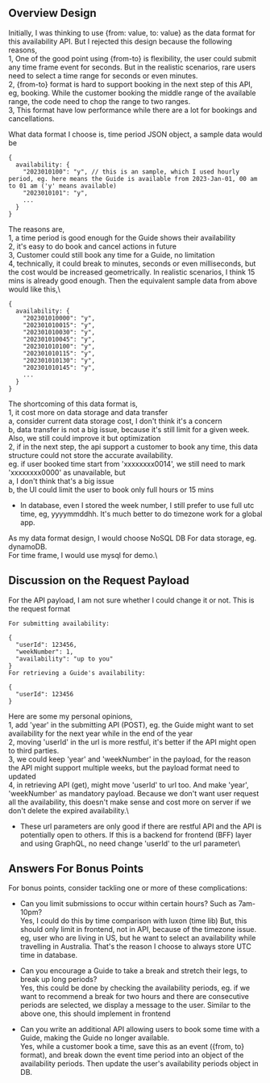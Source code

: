 ## Overview Design
Initially, I was thinking to use {from: value, to: value} as the data format for this availability API. But I rejected this design because the following reasons,\
1, One of the good point using {from-to} is flexibility, the user could submit any time frame event for seconds. But in the realistic scenarios, rare users need to select a time range for seconds or even minutes.\
2, {from-to} format is hard to support booking in the next step of this API, eg, booking. While the customer booking the middle range of the available range, the code need to chop the range to two ranges.\
3, This format have low performance while there are a lot for bookings and cancellations.


What data format I choose is, time period JSON object, a sample data would be
```
{
  availability: {
    "2023010100": "y", // this is an sample, which I used hourly period, eg. here means the Guide is available from 2023-Jan-01, 00 am to 01 am ('y' means available)
    "2023010101": "y",
    ...
  }
}
```
The reasons are,\
1, a time period is good enough for the Guide shows their availability\
2, it's easy to do book and cancel actions in future\
3, Customer could still book any time for a Guide, no limitation\
4, technically, it could break to minutes, seconds or even milliseconds, but the cost would be increased geometrically. In realistic scenarios, I think 15 mins is already good enough. Then the equivalent sample data from above would like this,\
```
{
  availability: {
    "202301010000": "y",
    "202301010015": "y",
    "202301010030": "y",
    "202301010045": "y",
    "202301010100": "y",
    "202301010115": "y",
    "202301010130": "y",
    "202301010145": "y",
    ...
  }
}
```

The shortcoming of this data format is,\
1, it cost more on data storage and data transfer\
  a, consider current data storage cost, I don't think it's a concern\
  b, data transfer is not a big issue, because it's still limit for a given week. Also, we still could improve it but optimization\
2, if in the next step, the api support a customer to book any time, this data structure could not store the accurate availability.\
  eg. if user booked time start from 'xxxxxxxx0014', we still need to mark 'xxxxxxxx0000' as unavailable, but\
  a, I don't think that's a big issue\
  b, the UI could limit the user to book only full hours or 15 mins

* In database, even I stored the week number, I still prefer to use full utc time, eg, yyyymmddhh. It's much better to do timezone work for a global app.

As my data format design, I would choose NoSQL DB For data storage, eg. dynamoDB.\
For time frame, I would use mysql for demo.\

## Discussion on the Request Payload
For the API payload, I am not sure whether I could change it or not. This is the request format
```
For submitting availability:

{
  "userId": 123456,
  "weekNumber": 1,
  "availability": "up to you"
}
For retrieving a Guide's availability:

{
  "userId": 123456
}
```
Here are some my personal opinions,\
1, add 'year' in the submitting API (POST), eg. the Guide might want to set availability for the next year while in the end of the year\
2, moving 'userId' in the url is more restful, it's better if the API might open to third parties.\
3, we could keep 'year' and 'weekNumber' in the payload, for the reason the API might support multiple weeks, but the payload format need to updated\
4, in retrieving API (get), might move 'userId' to url too. And make 'year', 'weekNumber' as mandatory payload. Because we don't want user request all the availability, this doesn't make sense and cost more on server if we don't delete the expired availability.\
* These url parameters are only good if there are restful API and the API is potentially open to others. If this is a backend for frontend (BFF) layer and using GraphQL, no need change 'userId' to the url parameter\

## Answers For Bonus Points
For bonus points, consider tackling one or more of these complications:
* Can you limit submissions to occur within certain hours? Such as 7am-10pm?\
Yes, I could do this by time comparison with luxon (time lib)
But, this should only limit in frontend, not in API, because of the timezone issue. eg, user who are living in US, but he want to select an availability while travelling in Australia. That's the reason I choose to always store UTC time in database.

* Can you encourage a Guide to take a break and stretch their legs, to break up long periods?\
Yes, this could be done by checking the availability periods, eg. if we want to recommend a break for two hours and there are consecutive periods are selected, we display a message to the user. Similar to the above one, this should implement in frontend

* Can you write an additional API allowing users to book some time with a Guide, making the Guide no longer available.\
Yes, while a customer book a time, save this as an event ({from, to} format), and break down the event time period into an object of the availability periods. Then update the user's availability periods object in DB.